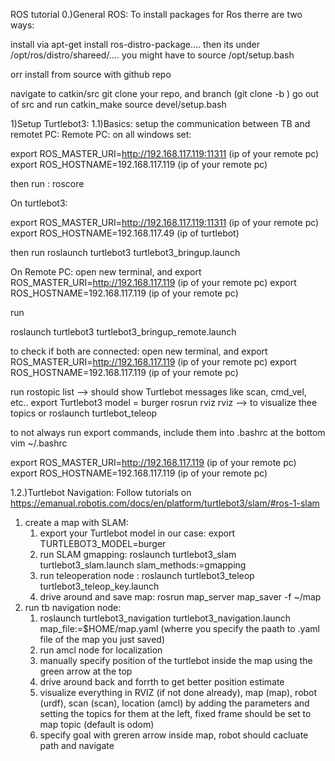 ROS tutorial 
0.)General ROS:
To install packages for Ros therre are two ways:

install via apt-get install ros-distro-package…. then its under /opt/ros/distro/shareed/…. you might have to source /opt/setup.bash 

orr install from source with github repo

navigate to catkin/src
git clone your repo, and branch (git clone -b <branch>)
go out of src and run catkin_make
source devel/setup.bash

1)Setup Turtlebot3:
1.1)Basics: setup the communication between TB and remotet PC:
Remote PC: on all windows set:

export ROS_MASTER_URI=http://192.168.117.119:11311 (ip of your remote pc) 
export ROS_HOSTNAME=192.168.117.119 (ip of your remote pc)

then run :
roscore 

On turtlebot3: 

export ROS_MASTER_URI=http://192.168.117.119:11311 (ip of your remote pc) 
export ROS_HOSTNAME=192.168.117.49 (ip of turtlebot)

then run
roslaunch turtlebot3 turtlebot3_bringup.launch


On Remote PC: 
open new terminal, and 
export ROS_MASTER_URI=http://192.168.117.119 (ip of your remote pc) 
export ROS_HOSTNAME=192.168.117.119 (ip of your remote pc)

run 

roslaunch turtlebot3 turtlebot3_bringup_remote.launch

to check if both are connected:
open new terminal, and 
export ROS_MASTER_URI=http://192.168.117.119 (ip of your remote pc) 
export ROS_HOSTNAME=192.168.117.119 (ip of your remote pc)

run
rostopic list —> should show Turtlebot messages like scan, cmd_vel, etc..
export Turtlebot3 model = burger
rosrun rviz rviz —> to visualize thee topics
or roslaunch turtlebot_teleop

to not always run export commands, include them into .bashrc at the bottom
vim ~/.bashrc

export ROS_MASTER_URI=http://192.168.117.119 (ip of your remote pc) 
export ROS_HOSTNAME=192.168.117.119 (ip of your remote pc)

1.2.)Turtlebot Navigation:
Follow tutorials on https://emanual.robotis.com/docs/en/platform/turtlebot3/slam/#ros-1-slam 
1. create a map with SLAM: 
    1. export your Turtlebot model in our case: export TURTLEBOT3_MODEL=burger
    2. run SLAM gmapping: roslaunch turtlebot3_slam turtlebot3_slam.launch slam_methods:=gmapping
    3. run teleoperation node : roslaunch turtlebot3_teleop turtlebot3_teleop_key.launch
    4. drive around and save map: rosrun map_server map_saver -f ~/map
2. run tb navigation node: 
    1. roslaunch turtlebot3_navigation turtlebot3_navigation.launch map_file:=$HOME/map.yaml (wherre you specify the paath to .yaml file of the map you just saved)
    2. run amcl node for localization
    3. manually specify position of the turtlebot inside the map using the green arrow at the top
    4. drive around back and forrth to get better position estimate
    5. visualize everything in RVIZ (if not done already), map (map), robot (urdf), scan (scan), location (amcl) by adding the parameters and setting the topics for them at the left, fixed frame should be set to map topic (default is odom)
    6. specify goal with greren arrow inside map, robot should cacluate path and navigate
